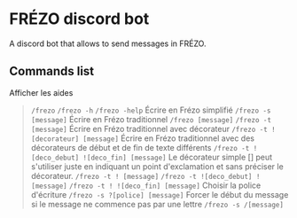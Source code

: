 # FRÉZO discord bot
A discord bot that allows to send messages in FRÉZO.

## Commands list
Afficher les aides
> ```/frezo```
> ```/frezo -h```
> ```/frezo -help```
Écrire en Frézo simplifié
> ```/frezo -s [message]```
Écrire en Frézo traditionnel
> ```/frezo [message]```
> ```/frezo -t [message]```
Écrire en Frézo traditionnel avec décorateur
> ```/frezo -t ![decorateur] [message]```
Écrire en Frézo traditionnel avec des décorateurs de début et de fin de texte différents
> ```/frezo -t ![deco_debut] ![deco_fin] [message]```
Le décorateur simple [] peut s'utiliser juste en indiquant un point d'exclamation et sans préciser le décorateur.
> ```/frezo -t ! [message]```
> ```/frezo -t ![deco_debut] ! [message]```
> ```/frezo -t ! ![deco_fin] [message]```
Choisir la police d'écriture
> ```/frezo -s ?[police] [message]```
Forcer le début du message si le message ne commence pas par une lettre
> ```/frezo -s /[message]```
